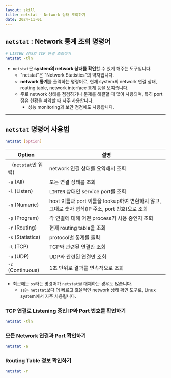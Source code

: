 ```yaml
---
layout: skill
title: netstat - Network 상태 조회하기
date: 2024-11-01
---
```



## `netstat` : Network 통계 조회 명령어

```sh
# LISTEN 상태의 TCP 연결 조회하기
netstat -tln
```

- `netstat`은 **system의 network 상태를 확인**할 수 있게 해주는 도구입니다.
    - "netstat"은 "Network Statistics"의 약자입니다.
    - **network 통계**를 출력하는 명령어로, 현재 system의 network 연결 상태, routing table, network interface 통계 등을 보여줍니다.
    - 주로 network 상태를 점검하거나 문제를 해결할 때 많이 사용되며, 특히 port 점유 현황을 파악할 때 자주 사용합니다.
        - 성능 monitoring과 보안 점검에도 사용합니다.


---


## `netstat` 명령어 사용법

```bash
netstat [option]
```

| Option | 설명 |
| --- | --- |
| ` ` (`netstat`만 입력) | network 연결 상태를 요약해서 조회 |
| `-a` (All) | 모든 연결 상태를 조회 |
| `-l` (Listen) | `LINTEN` 상태인 service port를 조회 |
| `-n` (Numeric) | host 이름과 port 이름을 lookup하여 변환하지 않고, 그대로 숫자 형식(IP 주소, port 번호)으로 조회 |
| `-p` (Program) | 각 연결에 대해 어떤 process가 사용 중인지 조회 |
| `-r` (Routing) | 현재 routing table을 조회 |
| `-s` (Statistics) | protocol별 통계를 출력 |
| `-t` (TCP) | TCP와 관련된 연결만 조회 |
| `-u` (UDP) | UDP와 관련된 연결만 조회 |
| `-c` (Continuous) | 1초 단위로 결과를 연속적으로 조회 |

- 최근에는 `ss`라는 명령어가 `netstat`을 대체하는 경우도 많습니다.
    - `ss`는 `netstat`보다 더 빠르고 효율적인 network 상태 확인 도구로, Linux system에서 자주 사용됩니다.


### TCP 연결로 Listening 중인 IP와 Port 번호를 확인하기

```bash
netstat -tln
```


### 모든 Network 연결과 Port 확인하기

```bash
netstat -a
```


### Routing Table 정보 확인하기

```bash
netstat -r
```
